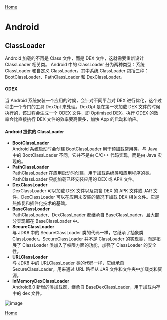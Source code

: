 [Home](../../README.md)

# Android

## ClassLoader
Android 加载的不再是 Class 文件，而是 DEX 文件，这就需要重新设计 ClassLoader 相关类。
Android 中的 ClassLoader 分为两种类型：系统 ClassLoader 和自定义 ClassLoader。其中系统 ClassLoader 包括三种：BootClassLoader、PathClassLoader 和 DexClassLoader。

#### ODEX
当 Android 系统安装一个应用的时候，会针对不同平台对 DEX 进行优化，这个过程由一个专门的工具 DexOpt 来处理。DexOpt 是在第一次加载 DEX 文件的时候执行的，该过程会生成一个 ODEX 文件，即 Optimised DEX。执行 ODEX 的效率会比直接执行 DEX 文件的效率要高很多，加快 App 的启动和响应。

#### Android 提供的 ClassLoader
- **BootClassLoader**<br>
Android 系统启动时会创建 BootClassLoader 用于预加载常用类，与 Java 中的 BootClassLoader 不同，它并不是由 C/C++ 代码实现，而是由 Java 实现的。
- **PathClassLoader**<br>
PathClassLoader 在应用启动时创建，用于加载系统类和应用程序的类。PathClassLoader 只能加载已经安装应用的 DEX 或 APK 文件。
- **DexClassLoader**<br>
DexClassLoader 可以加载 DEX 文件以及包含 DEX 的 APK 文件或 JAR 文件。DexClassLoader 可以在应用未安装的情况下加载 DEX 相关文件。它是热修复和插件化技术的基础。
- **BaseClassLoader**<br>
PathClassLoader、DexClassLoader 都继承自 BaseClassLoader，且大部分实现都在 BaseClassLoader 中。
- **SecureClassLoader**<br>
与 JDK8 中的 SecureClassLoader 类的代码一样，它继承了抽象类 ClassLoader。SecureClassLoader 并不是 ClassLoader 的实现类，而是拓展了 ClassLoader 类加入了权限方面的功能，加强了 ClassLoader 的安全性。
- **URLClassLoader**<br>
与 JDK8 中的 URLClassLoader 类的代码一样，它继承自 SecureClassLoader，用来通过 URL 路径从 JAR 文件和文件夹中加载类和资源。
- **InMemoryDexClassLoader**<br>
Android8.0 新增的类加载器，继承自 BaseDexClassLoader，用于加载内存中的 dex 文件。

![image](https://user-images.githubusercontent.com/8423120/46193140-b6a5d280-c32f-11e8-9d85-618b14afb3eb.png)

[Home](../../README.md)